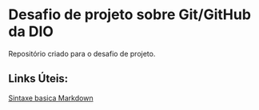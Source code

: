 # Desafio de projeto sobre Git/GitHub da DIO
Repositório criado para o desafio de projeto.

## Links Úteis:
[Sintaxe basica Markdown](https://www.markdownguide.org/basic-syntax/)
